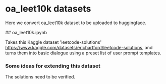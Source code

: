 # oa_leet10k datasets

Here we convert oa_leet10k dataset to be uploaded to huggingface.

## oa_leet10k.ipynb

Takes this Kaggle dataset 'leetcode-solutions'
https://www.kaggle.com/datasets/erichartford/leetcode-solutions, and turns them
into basic dialogue using a preset list of user prompt templates.

### Some ideas for extending this dataset

The solutions need to be verified.
